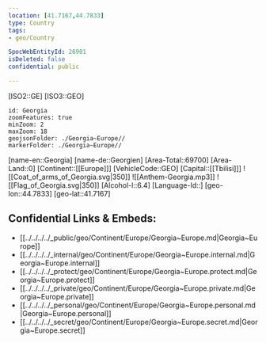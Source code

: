 ```yaml
---
location: [41.7167,44.7833]
type: Country
tags:
- geo/Country

SpocWebEntityId: 26901
isDeleted: false
confidential: public

---
```

[ISO2::GE]
[ISO3::GEO]
```leaflet
id: Georgia
zoomFeatures: true 
minZoom: 2 
maxZoom: 18
geojsonFolder: ./Georgia~Europe//
markerFolder: ./Georgia~Europe//
```

[name-en::Georgia]
[name-de::Georgien]
[Area-Total::69700]
[Area-Land::0]
[Continent::[[Europe]]]
[VehicleCode::GEO]
[Capital::[[Tbilisi]]]
![[Coat_of_arms_of_Georgia.svg|350]]
![[Anthem-Georgia.mp3]]
![[Flag_of_Georgia.svg|350]]
[Alcohol-l::6.4]
[Language-Id::]
[geo-lon::44.7833]
[geo-lat::41.7167]



## Confidential Links & Embeds: 
- [[../../../../_public/geo/Continent/Europe/Georgia~Europe.md|Georgia~Europe]] 
- [[../../../../_internal/geo/Continent/Europe/Georgia~Europe.internal.md|Georgia~Europe.internal]] 
- [[../../../../_protect/geo/Continent/Europe/Georgia~Europe.protect.md|Georgia~Europe.protect]] 
- [[../../../../_private/geo/Continent/Europe/Georgia~Europe.private.md|Georgia~Europe.private]] 
- [[../../../../_personal/geo/Continent/Europe/Georgia~Europe.personal.md|Georgia~Europe.personal]] 
- [[../../../../_secret/geo/Continent/Europe/Georgia~Europe.secret.md|Georgia~Europe.secret]] 
